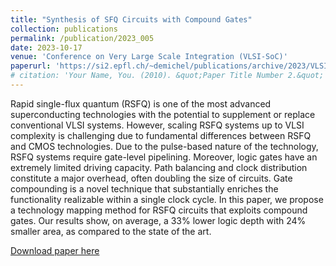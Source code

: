 ```yaml
---
title: "Synthesis of SFQ Circuits with Compound Gates"
collection: publications
permalink: /publication/2023_005
date: 2023-10-17
venue: 'Conference on Very Large Scale Integration (VLSI-SoC)'
paperurl: 'https://si2.epfl.ch/~demichel/publications/archive/2023/VLSI_SoC.pdf'
# citation: 'Your Name, You. (2010). &quot;Paper Title Number 2.&quot; <i>Journal 1</i>. 1(2).'
---
```

Rapid single-flux quantum (RSFQ) is one of the most advanced superconducting technologies with the potential to supplement or replace conventional VLSI systems. However, scaling RSFQ systems up to VLSI complexity is challenging due to fundamental differences between RSFQ and CMOS technologies. Due to the pulse-based nature of the technology, RSFQ systems require gate-level pipelining. Moreover, logic gates have an extremely limited driving capacity. Path balancing and clock distribution constitute a major overhead, often doubling the size of circuits. Gate compounding is a novel technique that substantially enriches the functionality realizable within a single clock cycle. In this paper, we propose a technology mapping method for RSFQ circuits that exploits compound gates. Our results show, on average, a 33% lower logic depth with 24% smaller area, as compared to the state of the art.

[Download paper here](https://si2.epfl.ch/~demichel/publications/archive/2023/VLSI_SoC.pdf)

<!-- Recommended citation: Your Name, You. (2010). "Paper Title Number 2." <i>Journal 1</i>. 1(2). -->